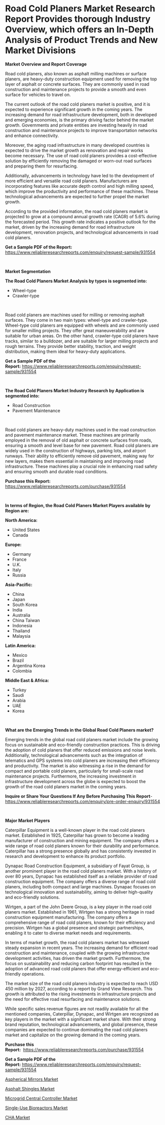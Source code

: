 <p><h1>Road Cold Planers Market Research Report Provides thorough Industry Overview, which offers an In-Depth Analysis of Product Trends and New Market Divisions</h1></p><p><strong>Market Overview and Report Coverage</strong></p>
<p><p>Road cold planers, also known as asphalt milling machines or surface planers, are heavy-duty construction equipment used for removing the top layer of asphalt or concrete surfaces. They are commonly used in road construction and maintenance projects to provide a smooth and even surface for vehicles to travel on.</p><p>The current outlook of the road cold planers market is positive, and it is expected to experience significant growth in the coming years. The increasing demand for road infrastructure development, both in developed and emerging economies, is the primary driving factor behind the market growth. Governments and private entities are investing heavily in road construction and maintenance projects to improve transportation networks and enhance connectivity.</p><p>Moreover, the aging road infrastructure in many developed countries is expected to drive the market growth as renovation and repair works become necessary. The use of road cold planers provides a cost-effective solution by efficiently removing the damaged or worn-out road surfaces and preparing them for resurfacing.</p><p>Additionally, advancements in technology have led to the development of more efficient and versatile road cold planers. Manufacturers are incorporating features like accurate depth control and high milling speed, which improve the productivity and performance of these machines. These technological advancements are expected to further propel the market growth.</p><p>According to the provided information, the road cold planers market is projected to grow at a compound annual growth rate (CAGR) of 5.6% during the forecasted period. This growth rate indicates a positive outlook for the market, driven by the increasing demand for road infrastructure development, renovation projects, and technological advancements in road cold planers.</p></p>
<p><strong>Get a Sample PDF of the Report:</strong> <a href="https://www.reliableresearchreports.com/enquiry/request-sample/931554">https://www.reliableresearchreports.com/enquiry/request-sample/931554</a></p>
<p>&nbsp;</p>
<p><strong>Market Segmentation</strong></p>
<p><strong>The Road Cold Planers Market Analysis by types is segmented into:</strong></p>
<p><ul><li>Wheel-type</li><li>Crawler-type</li></ul></p>
<p>&nbsp;</p>
<p><p>Road cold planers are machines used for milling or removing asphalt surfaces. They come in two main types: wheel-type and crawler-type. Wheel-type cold planers are equipped with wheels and are commonly used for smaller milling projects. They offer great maneuverability and are suitable for urban areas. On the other hand, crawler-type cold planers have tracks, similar to a bulldozer, and are suitable for larger milling projects and rough terrains. They provide better stability, traction, and weight distribution, making them ideal for heavy-duty applications.</p></p>
<p><strong>Get a Sample PDF of the Report:</strong>&nbsp;<a href="https://www.reliableresearchreports.com/enquiry/request-sample/931554">https://www.reliableresearchreports.com/enquiry/request-sample/931554</a></p>
<p>&nbsp;</p>
<p><strong>The Road Cold Planers Market Industry Research by Application is segmented into:</strong></p>
<p><ul><li>Road Construction</li><li>Pavement Maintenance</li></ul></p>
<p>&nbsp;</p>
<p><p>Road cold planers are heavy-duty machines used in the road construction and pavement maintenance market. These machines are primarily employed in the removal of old asphalt or concrete surfaces from roads, ensuring a smooth and level base for new pavement. Road cold planers are widely used in the construction of highways, parking lots, and airport runways. Their ability to efficiently remove old pavement, making way for new layers, makes them essential in maintaining and improving road infrastructure. These machines play a crucial role in enhancing road safety and ensuring smooth and durable road conditions.</p></p>
<p><strong>Purchase this Report:</strong>&nbsp; <a href="https://www.reliableresearchreports.com/purchase/931554">https://www.reliableresearchreports.com/purchase/931554</a></p>
<p>&nbsp;</p>
<p><strong>In terms of Region, the Road Cold Planers Market Players available by Region are:</strong></p>
<p>
    <p> <strong> North America: </strong>
        <ul>
            <li>United States</li>
            <li>Canada</li>
        </ul>
        </p> 
    <p> <strong> Europe: </strong>
        <ul>
            <li>Germany</li>
            <li>France</li>
            <li>U.K.</li>
            <li>Italy</li>
            <li>Russia</li>
        </ul>
        </p> 
    <p> <strong> Asia-Pacific: </strong>
        <ul>
            <li>China</li>
            <li>Japan</li>
            <li>South Korea</li>
            <li>India</li>
            <li>Australia</li>
            <li>China Taiwan</li>
            <li>Indonesia</li>
            <li>Thailand</li>
            <li>Malaysia</li>
        </ul>
        </p> 
    <p> <strong> Latin America: </strong>
        <ul>
            <li>Mexico</li>
            <li>Brazil</li>
            <li>Argentina Korea</li>
            <li>Colombia</li>
        </ul>
        </p> 
    <p> <strong> Middle East & Africa: </strong>
        <ul>
            <li>Turkey</li>
            <li>Saudi</li>
            <li>Arabia</li>
            <li>UAE</li>
            <li>Korea</li>
        </ul>
    </p>
    </p>
<p>&nbsp;</p>
<p><strong>What are the Emerging Trends in the Global Road Cold Planers market?</strong></p>
<p><p>Emerging trends in the global road cold planers market include the growing focus on sustainable and eco-friendly construction practices. This is driving the adoption of cold planers that offer reduced emissions and noise levels. Additionally, technological advancements such as the integration of telematics and GPS systems into cold planers are increasing their efficiency and productivity. The market is also witnessing a rise in the demand for compact and portable cold planers, particularly for small-scale road maintenance projects. Furthermore, the increasing investment in infrastructure development across the globe is expected to boost the growth of the road cold planers market in the coming years.</p></p>
<p><strong>Inquire or Share Your Questions If Any Before Purchasing This Report</strong>- <a href="https://www.reliableresearchreports.com/enquiry/pre-order-enquiry/931554">https://www.reliableresearchreports.com/enquiry/pre-order-enquiry/931554</a></p>
<p>&nbsp;</p>
<p><strong>Major Market Players</strong></p>
<p><p>Caterpillar Equipment is a well-known player in the road cold planers market. Established in 1925, Caterpillar has grown to become a leading manufacturer of construction and mining equipment. The company offers a wide range of road cold planers known for their durability and performance. Caterpillar has a strong presence globally and has consistently invested in research and development to enhance its product portfolio.</p><p>Dynapac Road Construction Equipment, a subsidiary of Fayat Group, is another prominent player in the road cold planers market. With a history of over 80 years, Dynapac has established itself as a reliable provider of road construction equipment. The company offers a diverse range of road cold planers, including both compact and large machines. Dynapac focuses on technological innovation and sustainability, aiming to deliver high-quality and eco-friendly solutions.</p><p>Wirtgen, a part of the John Deere Group, is a key player in the road cold planers market. Established in 1961, Wirtgen has a strong heritage in road construction equipment manufacturing. The company offers a comprehensive range of road cold planers, known for their efficiency and precision. Wirtgen has a global presence and strategic partnerships, enabling it to cater to diverse market needs and requirements.</p><p>In terms of market growth, the road cold planers market has witnessed steady expansion in recent years. The increasing demand for efficient road construction and maintenance, coupled with the growing infrastructure development activities, has driven the market growth. Furthermore, the focus on sustainability and reducing carbon footprint has resulted in the adoption of advanced road cold planers that offer energy-efficient and eco-friendly operations.</p><p>The market size of the road cold planers industry is expected to reach USD 450 million by 2027, according to a report by Grand View Research. This growth is attributed to the rising investments in infrastructure projects and the need for effective road resurfacing and maintenance solutions.</p><p>While specific sales revenue figures are not readily available for all the mentioned companies, Caterpillar, Dynapac, and Wirtgen are recognized as key players in the market with a significant market share. With their strong brand reputation, technological advancements, and global presence, these companies are expected to continue dominating the road cold planers market and capitalize on the growing demand in the coming years.</p></p>
<p><strong>Purchase this Report:</strong>&nbsp;&nbsp;<a href="https://www.reliableresearchreports.com/purchase/931554">https://www.reliableresearchreports.com/purchase/931554</a></p>
<p></p>
<p><strong>Get a Sample PDF of the Report:</strong>&nbsp;<a href="https://www.reliableresearchreports.com/enquiry/request-sample/931554">https://www.reliableresearchreports.com/enquiry/request-sample/931554</a></p>
<p><p><a href="https://www.reportprime.com/aspherical-mirrors-r1574">Aspherical Mirrors Market</a></p><p><a href="https://www.linkedin.com/pulse/asphalt-shingles-market-insights-players-forecast-till-umvje/">Asphalt Shingles Market</a></p><p><a href="https://www.reportprime.com/microgrid-central-controller-r1573">Microgrid Central Controller Market</a></p><p><a href="https://issuu.com/reportprime-2/docs/single-use-bioreactors-market-size-2030.pptx?fr=xKAE9_zU1NQ">Single-Use Bioreactors Market</a></p><p><a href="https://www.linkedin.com/pulse/cha-market-size-share-global-analysis-report-2023-2030-560pe/">CHA Market</a></p></p>